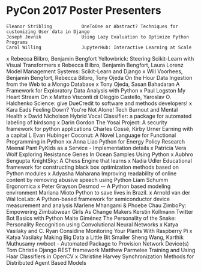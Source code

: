 # PyCon 2017 Poster Presenters


    Eleanor Stribling           OneToOne or Abstract? Techniques for customizing User data in Django
    Joseph Jevnik               Using Lazy Evaluation to Optimize Python Programs
    Carol Willing               JupyterHub: Interactive Learning at Scale
x   Rebecca Bilbro, Benjamin Bengfort   Yellowbrick: Steering Scikit-Learn with Visual Transformers
x   Rebecca Bilbro, Benjamin Bengfort, Laura Lorenz Model Management Systems: Scikit-Learn and Django
x   Will Voorhees, Benjamin Bengfort, Rebecca Bilbro, Tony Ojeda    On the Hour Data Ingestion from the Web to a Mongo Database
x   Tony Ojeda, Sasan Bahadaran A Framework for Exploratory Data Analysis with Python
x   Paul Logston                My Heart Stream On
x   Matteo Visconti di Oleggio Castello, Yaroslav O. Halchenko  Science: give DueCredit to software and methods developers!
x   Kara Eads                   Feeling Down? You're Not Alone! Tech Burnout and Mental Health
x   David Nicholson             Hybrid Vocal Classifier: a package for automated labeling of birdsong
x   Darin Gordon                The Yosai Project:  A security framework for python applications
    Charles Cossé, Kirby Urner  Earning with a capital L
    Evan Hubinger               Coconut: A Novel Language for Functional Programming in Python
xx  Anna Liao                   Python for Energy Policy Research
    Meenal Pant                 PyKids as a Service - Implementation details
x   Patricia Vera Wolf          Exploring Resistance Genes In Ocean Samples Using Python
x   Aubhro Sengupta             KnightSky: A Chess Engine that learns
x   Nadia Udler                 Educational framework for constructing black box optimization methods based on Python modules
x   Adyasha Maharana            Improving readability of online content by removing abusive speech using Python
    Liam Schumm                 Ergonomica
x   Peter Grayson               Desmod -- A Python based modeling environment
    Mariana Mioto               Python to save lives in Brazil.
x   Arnold van der Wal          IceLab: A Python-based framework for semiconductor device measurement and analysis
    Marlene Mhangami & Phoebe Chau  ZimboPy: Empowering Zimbabwean Girls As Change Makers
    Kerstin Kollmann            Twitter Bot Basics with Python
    Maite Giménez               The Personality of the Snake: Personality Recognition using Convolutional Neural Networks
x   Katya Vasilaky and C. Ryan Considine    Monitoring Your Plants With Raspberry Pi
x   Katya Vasilaky              Making Big Data a Little Bit Smaller
    Sheng Wang, Karthik Muthusamy   nwboot - Automated Package to Provision Network Device(s)
    Tom Christie                Django REST framework
    Matthew Parmelee            Training and Using Haar Classifiers in OpenCV
x   Christine Harvey            Synchronization Methods for Distributed Agent Based Models